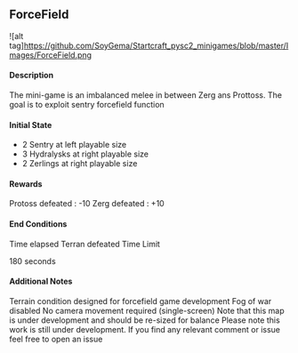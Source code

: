 ## ForceField

![alt tag]https://github.com/SoyGema/Startcraft_pysc2_minigames/blob/master/Images/ForceField.png

#### Description

The mini-game is an imbalanced  melee in between Zerg ans Prottoss.
The goal is to exploit sentry forcefield function 

#### Initial State

*   2 Sentry at left playable size
*   3 Hydralysks at right playable size
*   2 Zerlings at right playable size


 #### Rewards

Protoss defeated : -10
Zerg defeated : +10

 #### End Conditions

Time elapsed
Terran defeated
Time Limit

180 seconds
 #### Additional Notes
Terrain condition designed for forcefield game development 
Fog of war disabled
No camera movement required (single-screen)
Note that this map is under development and should be re-sized for balance
Please note this work is still under development. If you find any relevant comment or issue feel free to open an issue
